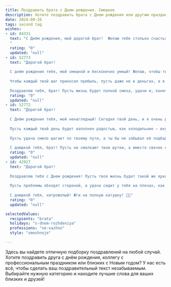 ```yaml
---
title: Поздравить брата c Днем рождения. Смешное
description: Хотите поздравить брата c Днем рождения или другим праздником? Наш ИИ создаст незабываемое поздравление, а вы обязательно выделитесь среди других.  
date: 2024-09-26
tags: second tag
wishes:
- id: 84331
  text: "С Днём рождения, мой дорогой брат!  Желаю тебе столько счастья, сколько ты съел за всю свою жизнь конфет (плюс ещё одну, на всякий случай).  Пусть твой год будет полон приключений,  смеха и  минимального количества беспорядка в твоей комнате (шутка!).  Короче,  будь здоров, богат (хотя бы на шоколадки) и счастлив, как слон в магазине фарфора!
  "
  rating: "0"
  updated: "null"
- id: 52773
  text: "Дорогой брат!
  
  С днём рождения тебя, мой смешной и бесконечно умный! Желаю, чтобы твоя жизнь была такой же яркой, как твоя коллекция пустых банок из-под пива! Пусть каждый день дарит тебе новые приключения, а каждая новая идея становится миллиардной, даже если бредовая!
  
  Чтобы каждый твой шаг приносил прибыль, пусть даже не в деньгах, а в улыбках окружающих! Желаю здоровья, чтобы хватало на все твои «фееричные» задумки, а счастья — на запасной вариант! Ну и не забывай, что в нашей семье ты всё равно самый младший, даже если за год стал на целый год старше!
  
  Поздравляю тебя, брат! Пусть жизнь будет полной смеха, удачи и, конечно, сладостей!"
  rating: "0"
  updated: "null"
- id: 52772
  text: "Дорогой брат!
  
  С Днём рождения тебя, мой ненаглядный! Сегодня твой день, и я очень рад, что ты остался на этой планете ещё на один год! Желаю тебе, чтобы твои амбиции всегда были выше твоих отметок, а настроение — всегда лучше, чем погода за окном!
  
  Пусть каждый твой день будет наполнен радостью, как холодильник — вкусняшками после твоих гастрономических \"экспериментов\". Желаю, чтобы твоя жизнь была такой же яркой, как твоя неконтролируемая любовь к просмотру сериалов вместо выполнения домашних заданий!
  
  Пусть удача смело шагает по твоему пути, а ты бы не забывал её подбадривать, размахивая за ней плиткой шоколада! Да и чтобы на работу ты ходил с такой же охотой, с какой я отправляю тебе этот поздравительный смс!
  
  С днюшкой тебя, брат! Пусть не смолкают твои шутки, а вместо свечек на торте пусть горит твоя светлая голова!"
  rating: "0"
  updated: "null"
- id: 42927
  text: "Дорогой брат!
  
  Поздравляю тебя с Днем рождения! Пусть твоя жизнь будет такой же яркой, как твои попытки на кухне приготовить что-то съедобное! Желаю тебе, чтобы каждое утро начиналось с кофе, который не похож на «гадость заводского производства», а каждая идея была столь же гениальна, как твои планы на испугать меня до смерти!
  
  Пусть проблемы обходят стороной, а удача сидит у тебя на плечах, как невыносимый, но любимый груз! Желаю здоровья, счастья и много-много поводов для смеха, ведь именно смех — это лучшее лекарство, особенно когда ты ищешь способ скрыть свои фиаско!
  
  С днюшкой тебя, хитрожопый! Жги на полную катушку! 🎉🥳"
  rating: "0"
  updated: "null"

selectedValues:
  recipients: "brata"
  holidays: "s-dnem-rozhdeniya"
  professions: "ne-vazhno"
  style: "smeshnoje"

---
```


Здесь вы найдете отличную подборку поздравлений на любой случай.
Хотите поздравить друга с днём рождения, коллегу с профессиональным праздником или близких с Новым годом? У нас есть всё, чтобы сделать ваш поздравительный текст незабываемым. Выбирайте нужную категорию и находите лучшие слова для ваших близких и друзей!

